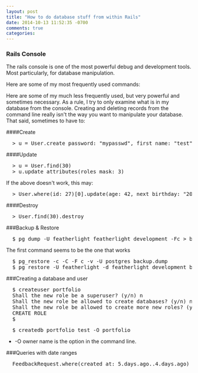 ```yaml
---
layout: post
title: "How to do database stuff from within Rails"
date: 2014-10-13 11:52:35 -0700
comments: true
categories:
---
```

### Rails Console
The rails console is one of the most powerful debug and development tools.  Most particularly, for database manipulation.

Here are some of my most frequently used commands:

Here are some of my much less frequently used, but very powerful and sometimes necessary.  As a rule, I try to only examine what is in my database from the console.  Creating and deleting records from the command line really isn't the way you want to manipulate your database.  That said, sometimes to have to:

####Create
<pre>
  > u = User.create password: "mypasswd", first_name: "test", last_name: "testovich"
</pre>

####Update
<pre>
  > u = User.find(30)
  > u.update_attributes(roles_mask: 3)
</pre>
If the above doesn't work, this may:
<pre>
  > User.where(id: 27)[0].update(age: 42, next_birthday: "2014-10-14")
</pre>

####Destroy
<pre>
  > User.find(30).destroy
</pre>


###Backup & Restore
<pre>
  $ pg_dump -U featherlight featherlight_development -Fc > backup.dump
</pre>

The first command seems to be the one that works
<pre>
  $ pg_restore -c -C -F c -v -U postgres backup.dump
  $ pg_restore -U featherlight -d featherlight_development backup.dump
</pre>


###Creating a database and user
<pre>
  $ createuser portfolio
  Shall the new role be a superuser? (y/n) n
  Shall the new role be allowed to create databases? (y/n) n
  Shall the new role be allowed to create more new roles? (y/n) n
  CREATE ROLE
  $
</pre>

<pre>
  $ createdb portfolio_test -O portfolio
</pre>
* -O owner name is the option in the command line.


###Queries with date ranges
<pre>
  FeedbackRequest.where(created_at: 5.days.ago..4.days.ago)
</pre>
